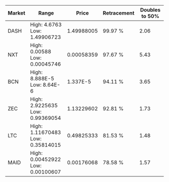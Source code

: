 | Market | Range | Price| Retracement | Doubles to 50% |
| --- | --- | --- | --- | --- |
| DASH | High: 4.6763<br />Low: 1.49906723 | 1.49988005 | 99.97 % | 2.06 |
| NXT | High: 0.00588<br />Low: 0.00045746 | 0.00058359 | 97.67 % | 5.43 |
| BCN | High: 8.888E-5<br />Low: 8.64E-6 | 1.337E-5 | 94.11 % | 3.65 |
| ZEC | High: 2.9225635<br />Low: 0.99369054 | 1.13229602 | 92.81 % | 1.73 |
| LTC | High: 1.11670483<br />Low: 0.35814015 | 0.49825333 | 81.53 % | 1.48 |
| MAID | High: 0.00452922<br />Low: 0.00100607 | 0.00176068 | 78.58 % | 1.57 |
